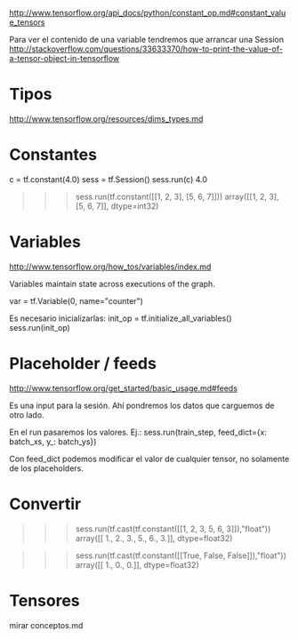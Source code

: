 http://www.tensorflow.org/api_docs/python/constant_op.md#constant_value_tensors

Para ver el contenido de una variable tendremos que arrancar una Session
http://stackoverflow.com/questions/33633370/how-to-print-the-value-of-a-tensor-object-in-tensorflow

# Tipos
http://www.tensorflow.org/resources/dims_types.md


# Constantes
c = tf.constant(4.0)
sess = tf.Session()
sess.run(c)
4.0


>>> sess.run(tf.constant([[1, 2, 3], [5, 6, 7]]))
array([[1, 2, 3],
       [5, 6, 7]], dtype=int32)


# Variables
http://www.tensorflow.org/how_tos/variables/index.md

Variables maintain state across executions of the graph.

var = tf.Variable(0, name="counter")

Es necesario inicializarlas:
init_op = tf.initialize_all_variables()
sess.run(init_op)


# Placeholder / feeds
http://www.tensorflow.org/get_started/basic_usage.md#feeds

Es una input para la sesión.
Ahí pondremos los datos que carguemos de otro lado.

En el run pasaremos los valores. Ej.:
  sess.run(train_step, feed_dict={x: batch_xs, y_: batch_ys})

Con feed_dict podemos modificar el valor de cualquier tensor, no solamente de los placeholders.


# Convertir
>>> sess.run(tf.cast(tf.constant([[1, 2, 3, 5, 6, 3]]),"float"))
array([[ 1.,  2.,  3.,  5.,  6.,  3.]], dtype=float32)

>>> sess.run(tf.cast(tf.constant([[True, False, False]]),"float"))
array([[ 1.,  0.,  0.]], dtype=float32)



# Tensores
mirar conceptos.md

